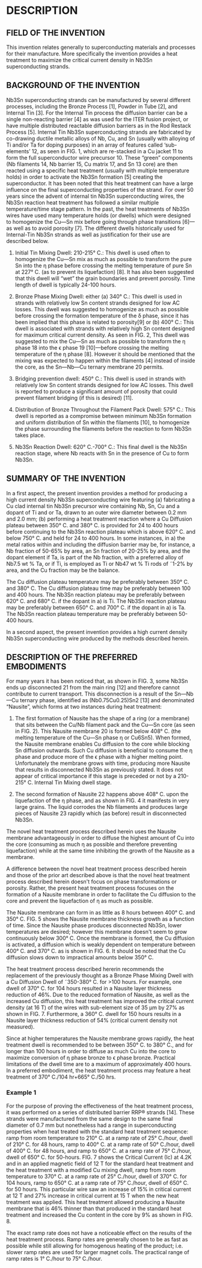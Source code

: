 # DESCRIPTION

## FIELD OF THE INVENTION

This invention relates generally to superconducting materials and processes for their manufacture. More specifically the invention provides a heat treatment to maximize the critical current density in Nb3Sn superconducting strands.

## BACKGROUND OF THE INVENTION

Nb3Sn superconducting strands can be manufactured by several different processes, including the Bronze Process [1], Powder in Tube [2], and Internal Tin [3]. For the Internal Tin process the diffusion barrier can be a single non-reacting barrier [4] as was used for the ITER fusion project, or have multiple distributed reactable diffusion barriers as in the Rod Restack Process [5]. Internal Tin Nb3Sn superconducting strands are fabricated by co-drawing ductile metallic alloys of Nb, Cu, and Sn (usually with alloying of Ti and/or Ta for doping purposes) in an array of features called ‘sub-elements’ 12, as seen in FIG. 1, which are re-stacked in a Cu jacket 11 to form the full superconductor wire precursor 10. These “green” components (Nb filaments 14, Nb barrier 15, Cu matrix 17, and Sn 13 core) are then reacted using a specific heat treatment (usually with multiple temperature holds) in order to activate the Nb3Sn formation [5] creating the superconductor. It has been noted that this heat treatment can have a large influence on the final superconducting properties of the strand. For over 50 years since the advent of internal tin Nb3Sn superconducting wires, the Nb3Sn reaction heat treatment has followed a similar multiple temperature/time stage pattern. In the past, the heat treatments of Nb3Sn wires have used many temperature holds (or dwells) which were designed to homogenize the Cu—Sn mix before going through phase transitions [6]—as well as to avoid porosity [7]. The different dwells historically used for Internal-Tin Nb3Sn strands as well as justification for their use are described below.

1. Initial Tin Mixing Dwell: 210-215° C.: This dwell is used often to homogenize the Cu—Sn mix as much as possible to transform the pure Sn into the η phase before crossing the melting temperature of pure Sn at 227° C. (as to prevent its liquefaction) [8]. It has also been suggested that this dwell will “wet” the grain boundaries and prevent porosity. Time length of dwell is typically 24-100 hours.

2. Bronze Phase Mixing Dwell: either (a) 340° C.: This dwell is used in strands with relatively low Sn content strands designed for low AC losses. This dwell was suggested to homogenize as much as possible before crossing the formation temperature of the δ phase, since it has been implied that this phase is related to porosity[9] or (b) 400° C.: This dwell is associated with strands with relatively high Sn content designed for maximum critical current density. As seen in FIG. 2, This dwell was suggested to mix the Cu—Sn as much as possible to transform the η phase 18 into the ϵ phase 19 [10]—before crossing the melting temperature of the η phase [8]. However it should be mentioned that the mixing was expected to happen within the filaments [4] instead of inside the core, as the Sn—Nb—Cu ternary membrane 20 permits.

3. Bridging prevention dwell: 450° C.: This dwell is used in strands with relatively low Sn content strands designed for low AC losses. This dwell is reported to produce a significant amount of porosity that could prevent filament bridging (if this is desired) [11].

4. Distribution of Bronze Throughout the Filament Pack Dwell: 575° C.: This dwell is reported as a compromise between minimum Nb3Sn formation and uniform distribution of Sn within the filaments [10], to homogenize the phase surrounding the filaments before the reaction to form Nb3Sn takes place.

5. Nb3Sn Reaction Dwell: 620° C.-700° C.: This final dwell is the Nb3Sn reaction stage, where Nb reacts with Sn in the presence of Cu to form Nb3Sn.

## SUMMARY OF THE INVENTION

In a first aspect, the present invention provides a method for producing a high current density Nb3Sn superconducting wire featuring (a) fabricating a Cu clad internal tin Nb3Sn precursor wire containing Nb, Sn, Cu and a dopant of Ti and or Ta, drawn to an outer wire diameter between 0.2 mm and 2.0 mm; (b) performing a heat treatment reaction where a Cu Diffusion plateau between 350° C. and 380° C. is provided for 24 to 400 hours before continuing to the Nb3Sn reaction plateau which is above 620° C. and below 750° C. and held for 24 to 400 hours. In some instances, in a) the metal ratios within and including the diffusion barrier may be, for instance, a Nb fraction of 50-65% by area, an Sn fraction of 20-25% by area, and the dopant element if Ta, is part of the Nb fraction, with a preferred alloy of Nb7.5 wt % Ta, or if Ti, is employed as Ti or Nb47 wt % Ti rods of ˜1-2% by area, and the Cu fraction may be the balance.

The Cu diffusion plateau temperature may be preferably between 350° C. and 380° C. The Cu diffusion plateau time may be preferably between 100 and 400 hours. The Nb3Sn reaction plateau may be preferably between 620° C. and 680° C. if the dopant in a) is Ti. The Nb3Sn reaction plateau may be preferably between 650° C. and 700° C. if the dopant in a) is Ta. The Nb3Sn reaction plateau temperature may be preferably between 50-400 hours.

In a second aspect, the present invention provides a high current density Nb3Sn superconducting wire produced by the methods described herein.

## DESCRIPTION OF THE PREFERRED EMBODIMENTS

For many years it has been noticed that, as shown in FIG. 3, some Nb3Sn ends up disconnected 21 from the main ring [12] and therefore cannot contribute to current transport. This disconnection is a result of the Sn—Nb—Cu ternary phase, identified as (Nb0.75Cu0.25)Sn2 [13] and denominated “Nausite”, which forms at two instances during heat treatment:

1. The first formation of Nausite has the shape of a ring (or a membrane) that sits between the Cu/Nb filament pack and the Cu—Sn core (as seen in FIG. 2). This Nausite membrane 20 is formed below 408° C. (the melting temperature of the Cu—Sn phase η or Cu6Sn5). When formed, the Nausite membrane enables Cu diffusion to the core while blocking Sn diffusion outwards. Such Cu diffusion is beneficial to consume the η phase and produce more of the ϵ phase with a higher melting point. Unfortunately the membrane grows with time, producing more Nausite that results in disconnected Nb3Sn as previously stated. It does not appear of critical importance if this stage is preceded or not by a 210-215° C. Internal Tin Mixing dwell stage.

2. The second formation of Nausite 22 happens above 408° C. upon the liquefaction of the η phase, and as shown in FIG. 4 it manifests in very large grains. The liquid corrodes the Nb filaments and produces large pieces of Nausite 23 rapidly which (as before) result in disconnected Nb3Sn.

The novel heat treatment process described herein uses the Nausite membrane advantageously in order to diffuse the highest amount of Cu into the core (consuming as much η as possible and therefore preventing liquefaction) while at the same time inhibiting the growth of the Nausite as a membrane.

A difference between the novel heat treatment process described herein and those of the prior art described above is that the novel heat treatment process described herein doesn't focus on phase transformations or porosity. Rather, the present heat treatment process focuses on the formation of a Nausite membrane in order to facilitate the Cu diffusion to the core and prevent the liquefaction of η as much as possible.

The Nausite membrane can form in as little as 8 hours between 400° C. and 350° C. FIG. 5 shows the Nausite membrane thickness growth as a function of time. Since the Nausite phase produces disconnected Nb3Sn, lower temperatures are desired; however this membrane doesn't seem to grow continuously below 300° C. Once the membrane is formed, the Cu diffusion is activated, a diffusion which is weakly dependent on temperature between 400° C. and 370° C. as is shown in FIG. 6. It should be noted that the Cu diffusion slows down to impractical amounts below 350° C.

The heat treatment process described hererin recommends the replacement of the previously thought as a Bronze Phase Mixing Dwell with a Cu Diffusion Dwell of ˜350-380° C. for >100 hours. For example, one dwell of 370° C. for 104 hours resulted in a Nausite layer thickness reduction of 46%. Due to the reduced formation of Nausite, as well as the increased Cu diffusion, this heat treatment has improved the critical current density (at 16 T) of the wires with sub-element size of 35 μm by 27% as shown in FIG. 7. Furthermore, a 360° C. dwell for 150 hours results in a Nausite layer thickness reduction of 54% (critical current density not measured).

Since at higher temperatures the Nausite membrane grows rapidly, the heat treatment dwell is recommended to be between 350° C. to 380° C., and for longer than 100 hours in order to diffuse as much Cu into the core to maximize conversion of η phase bronze to ϵ phase bronze. Practical limitations of the dwell time are to a maximum of approximately 400 hours. In a preferred embodiment, the heat treatment process may feature a heat treatment of 370° C./104 hr+665° C./50 hrs.

### Example 1

For the purpose of proving the effectiveness of the heat treatment process, it was performed on a series of distributed barrier RRP® strands [14]. These strands were manufactured from the same design to the same final diameter of 0.7 mm but nonetheless had a range in superconducting properties when heat treated with the standard heat treatment sequence: ramp from room temperature to 210° C. at a ramp rate of 25° C./hour, dwell of 210° C. for 48 hours, ramp to 400° C. at a ramp rate of 50° C./hour, dwell of 400° C. for 48 hours, and ramp to 650° C. at a ramp rate of 75° C./hour, dwell of 650° C. for 50-hours. FIG. 7 shows the Critical Current (Ic) at 4.2K and in an applied magnetic field of 12 T for the standard heat treatment and the heat treatment with a modified Cu mixing dwell, ramp from room temperature to 370° C. at a ramp rate of 25° C./hour, dwell of 370° C. for 104 hours, ramp to 650° C. at a ramp rate of 75° C./hour, dwell of 650° C. for 50 hours. This particular wire saw an increase of 15% in critical current at 12 T and 27% increase in critical current at 15 T when the new heat treatment was applied. This heat treatment allowed producing a Nausite membrane that is 46% thinner than that produced in the standard heat treatment and increased the Cu content in the core by 9% as shown in FIG. 8.

The exact ramp rate does not have a noticeable effect on the results of the heat treatment process. Ramp rates are generally chosen to be as fast as possible while still allowing for homogenous heating of the product; i.e. slower ramp rates are used for larger magnet coils. The practical range of ramp rates is 1° C./hour to 75° C./hour.


